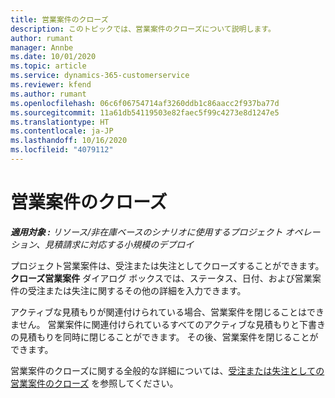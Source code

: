 ```yaml
---
title: 営業案件のクローズ
description: このトピックでは、営業案件のクローズについて説明します。
author: rumant
manager: Annbe
ms.date: 10/01/2020
ms.topic: article
ms.service: dynamics-365-customerservice
ms.reviewer: kfend
ms.author: rumant
ms.openlocfilehash: 06c6f06754714af3260ddb1c86aacc2f937ba77d
ms.sourcegitcommit: 11a61db54119503e82faec5f99c4273e8d1247e5
ms.translationtype: HT
ms.contentlocale: ja-JP
ms.lasthandoff: 10/16/2020
ms.locfileid: "4079112"
---
```

# <a name="close-an-opportunity"></a>営業案件のクローズ

_**適用対象 :** リソース/非在庫ベースのシナリオに使用するプロジェクト オペレーション、見積請求に対応する小規模のデプロイ_

プロジェクト営業案件は、受注または失注としてクローズすることができます。 **クローズ営業案件** ダイアログ ボックスでは、ステータス、日付、および営業案件の受注または失注に関するその他の詳細を入力できます。

アクティブな見積もりが関連付けられている場合、営業案件を閉じることはできません。 営業案件に関連付けられているすべてのアクティブな見積もりと下書きの見積もりを同時に閉じることができます。 その後、営業案件を閉じることができます。

営業案件のクローズに関する全般的な詳細については、[受注または失注としての営業案件のクローズ](https://docs.microsoft.com/dynamics365/sales-enterprise/close-opportunity-won-lost-sales) を参照してください。
